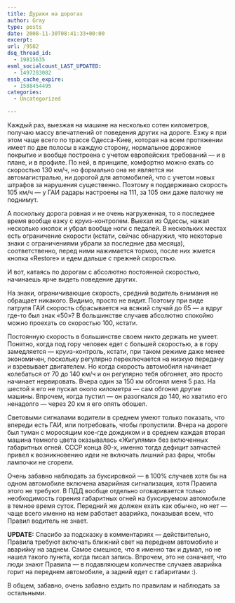 ```yaml
---
title: Дураки на дорогах
author: Gray
type: posts
date: 2008-11-30T08:41:33+00:00
excerpt:
url: /9582
dsq_thread_id:
  - 19815635
esml_socialcount_LAST_UPDATED:
  - 1497283082
essb_cache_expire:
  - 1588454495
categories:
  - Uncategorized

---
```








Каждый раз, выезжая на машине на несколько сотен километров, получаю массу впечатлений от поведения других на дороге. Езжу я при этом чаще всего по трассе Одесса-Киев, которая на всем протяжении имеет по две полосы в каждую сторону, нормальное дорожное покрытие и вообще построена с учетом европейских требований &#8212; и в плане, и в профиле. По ней, в принципе, комфортно можно ехать со скоростью 130 км/ч, но формально она не является ни автомагистралью, ни дорогой для автомобилей, что с учетом новых штрафов за нарушения существенно. Поэтому я поддерживаю скорость 105 км/ч &#8212; у ГАИ радары настроены на 111, за 105 они даже палочку не поднимут.

А поскольку дорога ровная и не очень нагруженная, то я последнее время вообще езжу с круиз-контролем. Выехал из Одессы, нажал несколько кнопок и убрал вообще ноги с педалей. В нескольких местах есть ограничение скорости (кстати, сейчас обнаружил, что некоторые знаки с ограничениями убрали за последние два месяца), соответственно, перед ними нажимается тормоз, после них жмется кнопка &#171;Restore&#187; и едем дальше с прежней скоростью.

И вот, катаясь по дорогам с абсолютно постоянной скоростью, начинаешь ярче видеть поведение других.

На знаки, ограничивающие скорость, средний водитель внимания не обращает никакого. Видимо, просто не видит. Поэтому при виде патруля ГАИ скорость сбрасывается на всякий случай до 65 &#8212; а вдруг где-то был знак &#171;50&#187;? В большинстве случаев абсолютно спокойно можно проехать со скоростью 100, кстати.

Постоянную скорость в большинстве своем никто держать не умеет. Понятно, когда под гору человек едет с большей скоростью, а в гору замедляется &#8212; круиз-контроль, кстати, при таком режиме даже менее экономичен, поскольку регулярно переключается на низкую передачу и взревывает двигателем. Но когда скорость автомобиля начинает колебаться от 70 до 140 км/ч и он регулярно тебя обгоняет, это просто начинает нервировать. Вчера один за 150 км обгонял меня 5 раз. На шестой я его не пускал около километра &#8212; сам обгонял другие машины. Впрочем, когда пустил &#8212; он разогнался до 140, но хватило его ненадолго &#8212; через 20 км я его опять обошел.

Световыми сигналами водители в среднем умеют только показать, что впереди есть ГАИ, или потребовать, чтобы пропустили. Вчера на дороге был туман с моросящим кое-где дождиком и в среднем каждая вторая машина темного цвета оказывалась &#171;Жигулями&#187; без включенных габаритных огней. СССР конца 80-х, именно тогда дефицит запчастей привел к возникновению идеи не включать лишний раз фары, чтобы лампочки не сгорели.

Очень забавно наблюдать за буксировкой &#8212; в 100% случаев хотя бы на одном автомобиле включена аварийная сигнализация, хотя Правила этого не требуют. В ПДД вообще отдельно оговаривается только необходимость горения габаритных огней на буксируемом автомобиле в темное время суток. Передний же должен ехать как обычно, но нет &#8212; чаще всего именно на нем работает аварийка, показывая всем, что Правил водитель не знает.

**UPDATE:** Спасибо за подсказку в комментариях &#8212; действительно, Правила требуют включать ближний свет на переднем автомобиле и аварийку на заднем. Самое смешное, что я именно так и думал, но не нашел такого пункта, когда писал запись. Впрочем, это не означает, что люди знают Правила &#8212; в подавляющем количестве случаев аварийка горит на переднем автомобиле, а задний едет с габаритами :).

В общем, забавно, очень забавно ездить по правилам и наблюдать за остальными.